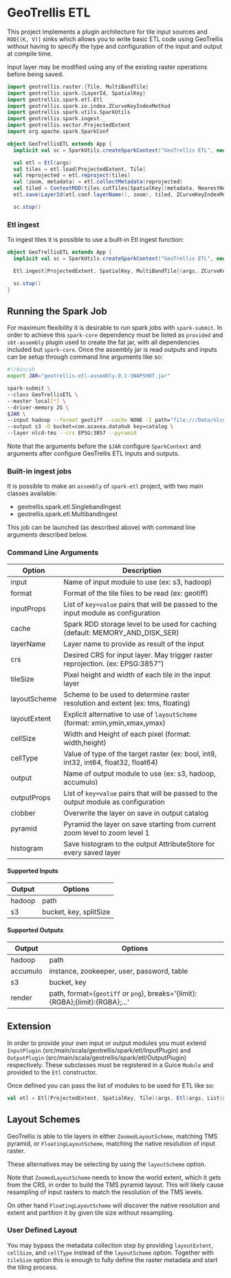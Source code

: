 # GeoTrellis ETL

This project implements a plugin architecture for tile
input sources and `RDD[(K, V)]` sinks which allows you to write
basic ETL code using GeoTrellis without having to specify the type
and configuration of the input and output at compile time.

Input layer may be modified using any of the existing
raster operations before being saved.

```scala
import geotrellis.raster.{Tile, MultiBandTile}
import geotrellis.spark.{LayerId, SpatialKey}
import geotrellis.spark.etl.Etl
import geotrellis.spark.io.index.ZCurveKeyIndexMethod
import geotrellis.spark.utils.SparkUtils
import geotrellis.spark.ingest._
import geotrellis.vector.ProjectedExtent
import org.apache.spark.SparkConf

object GeoTrellisETL extends App {
  implicit val sc = SparkUtils.createSparkContext("GeoTrellis ETL", new SparkConf(true))

  val etl = Etl(args)
  val tiles = etl.load[ProjectedExtent, Tile]
  val reprojected = etl.reproject(tiles)
  val (zoom, metadata) = etl.collectMetadata(reprojected)
  val tiled = ContextRDD(tiles.cutTiles[SpatialKey](metadata, NearestNeighbor), metadata)
  etl.save(LayerId(etl.conf.layerName(), zoom), tiled, ZCurveKeyIndexMethod)

  sc.stop()
```

### Etl ingest

To ingest tiles it is possible to use a built-in Etl ingest function:

```scala
object GeoTrellisETL extends App {
  implicit val sc = SparkUtils.createSparkContext("GeoTrellis ETL", new SparkConf(true))

  Etl.ingest[ProjectedExtent, SpatialKey, MultiBandTile](args, ZCurveKeyIndexMethod)

  sc.stop()
}
```

## Running the Spark Job

For maximum flexibility it is desirable to run spark jobs with
`spark-submit`. In order to achieve this `spark-core` dependency
must be listed as `provided` and `sbt-assembly` plugin used to
create the fat jar, with all dependencies included but `spark-core`.
Once the assembly jar is read outputs and inputs can be setup
through command line arguments like so:

```sh
#!/bin/sh
export JAR="geotrellis-etl-assembly-0.1-SNAPSHOT.jar"

spark-submit \
--class GeoTrellisETL \
--master local[*] \
--driver-memory 2G \
$JAR \
--input hadoop --format geotiff --cache NONE -I path="file:///Data/nlcd/tiles" \
--output s3 -O bucket=com.azavea.datahub key=catalog \
--layer nlcd-tms --crs EPSG:3857 --pyramid
```

Note that the arguments before the `$JAR` configure `SparkContext`
and arguments after configure GeoTrellis ETL inputs and outputs.

### Built-in ingest jobs

It is possible to make an `assembly` of `spark-etl` project,
with two main classes available:

 * geotrellis.spark.etl.SinglebandIngest
 * geotrellis.spark.etl.MultibandIngest

This job can be launched (as described above) with command line
arguments described below.

### Command Line Arguments

 Option       | Description
------------- | -------------
input         | Name of input module to use (ex: s3, hadoop)
format        | Format of the tile files to be read (ex: geotiff)
inputProps    | List of `key=value` pairs that will be passed to the input module as configuration
cache         | Spark RDD storage level to be used for caching (default: MEMORY_AND_DISK_SER)
layerName     | Layer name to provide as result of the input
crs           | Desired CRS for input layer. May trigger raster reprojection. (ex: EPSG:3857")
tileSize      | Pixel height and width of each tile in the input layer
layoutScheme  | Scheme to be used to determine raster resolution and extent (ex: tms, floating)
layoutExtent  | Explicit alternative to use of `layoutScheme` (format: xmin,ymin,xmax,ymax)
cellSize      | Width and Height of each pixel (format: width,height)
cellType      | Value of type of the target raster (ex: bool, int8, int32, int64, float32, float64)
output        | Name of output module to use (ex: s3, hadoop, accumulo)
outputProps   | List of `key=value` pairs that will be passed to the output module as configuration
clobber       | Overwrite the layer on save in output catalog
pyramid       | Pyramid the layer on save starting from current zoom level to zoom level 1
histogram     | Save histogram to the output AttributeStore for every saved layer


#### Supported Inputs

Output    | Options
----------|----------------
hadoop    | path
s3        | bucket, key, splitSize

#### Supported Outputs

Output    | Options
----------|----------------
hadoop    | path
accumulo  | instance, zookeeper, user, password, table
s3        | bucket, key
render    | path, format=(`geotiff` or `png`), breaks='{limit}:{RGBA};{limit}:{RGBA};...'


## Extension

In order to provide your own input or output modules you must extend
`InputPlugin` (src/main/scala/geotrellis/spark/etl/InputPlugin) and
`OutputPlugin` (src/main/scala/geotrellis/spark/etl/OutputPlugin)
respectively. These subclasses must be registered in a Guice `Module`
and provided to the `Etl` constructor.

Once defined you can pass the list of modules to be used for ETL like so:

```scala
val etl = Etl[ProjectedExtent, SpatialKey, Tile](args, Etl(args, List(s3.S3Module, hadoop.HadoopModule)))
```

## Layout Schemes

GeoTrellis is able to tile layers in either `ZoomedLayoutScheme`,
matching TMS pyramid, or `FloatingLayoutScheme`, matching the native
resolution of input raster.

These alternatives may be selecting by using the `layoutScheme` option.

Note that `ZoomedLayoutScheme` needs to know the world extent, which it
gets from the CRS, in order to build the TMS pyramid layout. This will
likely cause resampling of input rasters to match the resolution of
the TMS levels.

On other hand `FloatingLayoutScheme` will discover the native resolution
and extent and partition it by given tile size without resampling.

### User Defined Layout

You may bypass the metadata collection step by providing `layoutExtent`,
`cellSize`, and `cellType` instead of the `layoutScheme` option. Together
with `tileSize` option this is enough to fully define the raster
metadata and start the tiling process.

